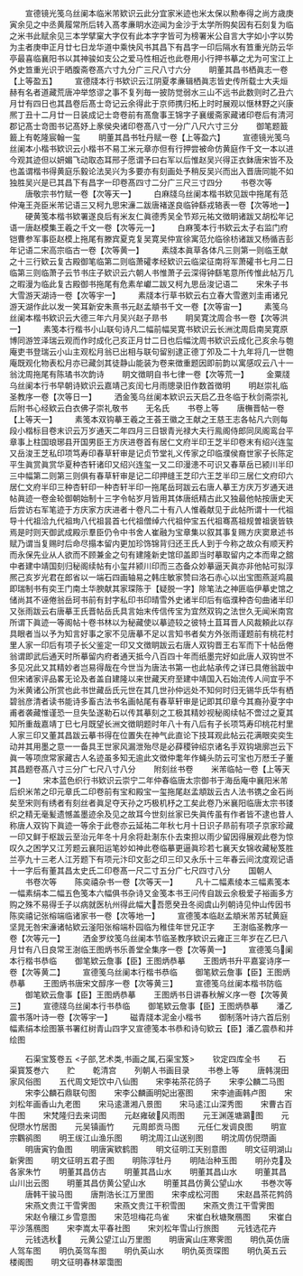 <!-- { "loadSidebar": true } -->
　　宣德镜光笺乌丝阑本临米芾欵识云此分宜家米迹也米太保以勲奉得之尚方歳庚寅余见之中丞黄履常所后转入髙孝亷眀水迩闻为金沙于太学所购矣因有石刻复为临之米书此赋余见三本学擘窠大字仅有此本字字皆可为榜署米公自言大字如小字以势为主者庚申正月廿七日龙华道中乘快风书其昌下有昌字一印后隔水有笪重光防云华亭最喜临襄阳书以其神骏如支公之爱马性相近也此卷用小行押书摹之尤为可宝江上外史笪重光识于晒腹斋卷髙六寸九分广三尺八寸六分
　　眀董其昌书栖眞志一卷【上等盈五】
　　宣德牋本行书欵识云江阴夏孝亷辑栖眞志皆史传所载士大夫烜赫有名者道藏荒唐冲举悠谬之事不复列毎一披防觉弱水三山不远书此数则时乙丑六月廿有四日也其昌卷后髙士竒记云余得此于京师携归柘上时时展观以惬林野之兴康熈丁丑十二月廿一日装成记士竒卷前有髙詹事王锦字子襄缓斋家藏诸印卷后有清河郡记髙士竒图书记髙妤上豙侯央诸印卷髙八寸一分广八尺六寸三分
　　御笔题籖籖上有乾隆宸翰一玺
　　眀董其昌书牡丹赋一卷【上等盈六】
　　宣德镜光笺乌丝阑本小楷书欵识云小楷书不易工米元章亦但有行押尝被命仿黄庭作千文一本以进今观其迹但以妍媚飞动取态耳邢子愿谓予曰右军以后惟赵吴兴得正衣鉢唐宋皆不及也盖谓楷书得黄庭乐毅论法吴兴为多要亦有刻画处予稍反吴兴而出入晋唐同能不如独胜吴兴是已其昌下有昌字一印卷髙四寸二分广三尺三寸四分
　　书卷次等
　　唐敬宗书竹赋一卷【次等天一】
　　白麻牋乌丝阑本楷书欵见跋中拖尾有范仲淹王尧臣米芾记语三又柯九思宋濓二跋唐褚遂良临钟繇戎辂表一卷【次等地一】
　　硬黄笺本楷书欵署遂良后有米友仁眞德秀吴全节郑元祐文徴眀诸跋又胡松年记语一唐赵模集王羲之千文一卷【次等元一】
　　白麻笺本行书欵云太子右监门府铠曹参军事臣赵模上拖尾有滕宾夏克复吴寛吴仲宣徐寓范允临徐枋诸跋又杨循吉彭年记语二宋高宗临古一卷【次等黄一】
　　素牋本眞草各体凡三则第一则临王献之十三行欵云复古殿御笔临第二则临萧礭孝经欵识云临梁征南将军萧礭书七月二日临第三则临萧子云节书庄子欵识云六朝人书惟萧子云深得钟繇笔意所传惟此帖万几之暇漫为临此复古殿御书拖尾有危素牟巘二跋又柯九思岳浚记语二
　　宋朱子书大雪游天湖诗一卷【次等宇一】
　　素牋本行草书欵云右立春大雪邀刘圭甫诸兄游天湖作此以发一笑耳新安朱熹书元赵孟頫书千文一卷【次等宙一】
　　素笺乌丝阑本楷书欵识云大德三年六月吴兴赵子昻书
　　眀吴寛沈周合书一卷【次等洪一】
　　素笺本行楷书小山联句诗凡二幅前幅吴寛书欵识云长洲沈周启南吴寛原博同游笠泽瑞云观而作时成化己亥正月廿二日也后幅沈周书欵识云成化己亥余与匏庵吏书登瑞云小山主观松月翁已出相与联句留别逮正德丁夘及二十九年将几一世匏庵既观化物表松月亦已藏剑其徒静山能装为卷来徴重题因即前韵以寓感叹云八十一翁沈周拖尾有陈璚书次韵诗
　　眀文徴眀自书七律一卷【次等荒一】
　　金粟牋乌丝阑本行书早朝诗欵识云嘉靖己亥闰七月雨牕录旧作数首徴明
　　明赵崇礼临圣教序一卷【次等日一】
　　洒金笺乌丝阑本欵识云天启乙丑冬临于秋剑斋崇礼后附书心经欵云白衣佛子崇礼敬书
　　无名氏
　　书卷上等
　　唐橅晋帖一卷【上等天一】
　　素笺本双钩摹王羲之王荟王徽之王献之王慈王志各帖凡六则每段小楷标目卷末识云万岁通天二年四月三日银青光禄大夫行鳯阁侍郎同凤阁鸾台平章事上柱国琅琊县开国男臣王方庆进卷首有居仁文府半印王芝半印卷末有绍兴连玺又岳浚王芝私印项笃寿印春草轩审是记贞节堂礼义传家之印临濮侯裔世家子长陈定平生眞赏眞赏华夏种杏轩诸印又绍兴连玺一又二印漫漶不可识又春草岳已颍川半印三中幅第二则第三则俱有春草轩审是记二印押缝王芝印六王芝半印三居仁文府印六居仁文府半印三种杏轩印一种杏轩半印一拖尾岳珂跋云右唐人摹王方庆万岁通天进帖眞迹一卷金轮御朝始制十三字令帖岁月皆用其体唐纸精古此又独最他帖按唐史天后尝访右军笔迹于方庆家方庆进者十卷凡二十有八人惟羲献见于此帖所谓十一代祖导十代祖洽九代祖珣八代祖昙首七代祖僧绰六代祖仲宝五代祖骞髙祖规曽祖褒皆轶焉是时则天御武成殿示羣臣仍令中书舍人崔融为宝章集以叙其事复赐方庆窦臮述书赋乃谓当复赐时后命尽搨本留内更加珍饰锦背归还王氏人到于今称之故众有顺天矜而永保先业从人欲而不顾兼金之句有建隆新史馆印盖即当时摹取留内之本而卑之舘中者建中靖国刻归秘阁续帖有小玺幷颍川印而三态备众妙摹逼天眞亦非他帖可拟淳熈己亥岁光君在郎省以一端石四画轴易之韩庄敏家赞曰洛石赤心以出宝图燕涎鸡晨即瑞制书有奕王门南土华腴献其家琛陈于【疑脱一字】除笔法之神匪临伊摹史馆之储尚其不诬倦翁岳珂书前有封字私印书印晴雪外史诸半印后有临濮种杏句曲诸半印又张雨跋云右唐摹王氏晋帖岳氏具言始末传信传宝为宜然双钩之法世久无闻米南宫所谓下眞迹一等阁帖十卷书林以为秘藏使以摹迹较之彼特土苴耳晋人风裁頼此以存具眼者当以予为知言好事之家不见唐摹不足以言知书者矣方外张雨谨题前有桃花村里人家一印后有项子长父鉴定一印又文徴眀跋云右唐人双钩晋王右军而下十帖岳倦翁谓即武后通天时所摹留内府者通天抵今八百四十年而纸墨完好如此唐人双钩世不多见况此又其精妙者岂易得哉在今世当为唐法书第一也此帖承传之详已具倦翁跋中但宋诸家评品畧无论及者盖自建隆以来世藏天府至建中靖国入石始流传人间宜乎不为米黄诸公所赏也此书世藏岳氏元世在其几世孙仲远处不知何时归无锡华氏华有栖碧翁彦清者读书能诗多畜古法书名画帖尾有春草轩审是记即其印章今其裔孙夏字中甫者袭藏惟谨恐一旦失坠遂勒石以传其摹刻之工极其精妙视秘阁续帖不啻过之夏其知所重哉嘉靖丁巳七月既望长洲文徴眀题时年八十有八后有子长项笃寿印桃花村里人家三印又董其昌跋云摹书得在位置失在神气此直论下技耳观此帖云花满眼奕奕生动并其用墨之意一一备具王世家风漏泄殆尽是必薛稷钟绍京诸名手双钩塡廓岂云下眞一等项庶常家藏古人名迹虽多知无逾此文徴仲耄年作蝇头防云可宝也万厯壬子董其昌题卷髙八寸三分广七尺八寸八分
　　附刻丝书卷
　　米芾临帖一卷【上等天一】
　　宋本蓝色织行书欵识云崇宁二年仲春临唐太宗御书于海岳庵中襄阳米芾后织米芾之印元章氏二印卷前有宝和殿宝一玺拖尾赵孟頫跋云古人法书镌之金石尚矣至宋则有绣者有刻丝者眞足夺天孙之巧极机杼之工矣此卷乃米襄阳临唐太宗书镂织之精无毫髪遗憾盖墨迹余及见之故耳今世刻丝家已失眞传虽有作者皆不逮也昔人称唐人双钩下眞迹一等余于此卷亦云延祐二年秋七月十日识子昻前有项子京家珍藏一印又鲜于枢跋云至治元年冬十月余将赴淛东仆去束担以雨少留因得展观此卷为惊叹久之困学又江芳题云襄阳运笔妙如神此卷临摹更逼眞珍若七襄天女锦收藏秘笈胜兰亭九十三老人江芳题下有项元汴印文彭之印三印又永乐十三年春云间沈度观记语十一字后有董其昌太史氏二印卷髙一尺二寸五分广七尺四寸八分
　　国朝人
　　书卷次等
　　陈奕禧杂书一卷【次等天一】
　　凡十二幅素绫本三幅素笺本一幅素绢本二幅五色笺本六幅俱书杂诗又金笺本书王问传自跋云余极爱子裕画多方购之殊不易得壬子以病就医杭州得此幅大吾愿癸丑冬阅虞山列朝诗见仲山传因书陈奕禧记张榕端临诸家书一卷【次等地一】
　　宣德笺本临赵孟頫米芾苏轼黄庭坚晁无咎宋濓诸帖欵云滏阳张榕端朴园临为稚佳年世兄正字
　　王澍临圣教序一卷【次等元一】
　　洒金罗纹笺乌丝阑本节临圣教序欵识云雍正三年岁在乙巳八月廿有八日良常王澍临王图炳书乐善堂全集序一卷【次等黄一】
　　宣德笺乌阑本行楷书恭临
　　御笔欵云詹事【臣】王图炳恭摹
　　王图炳书升平嘉宴诗序一卷【次等黄二】
　　宣德笺乌丝阑本行楷书恭临
　　御笔欵云詹事【臣】王图炳恭摹
　　王图炳书唐宋文醇序一卷【次等黄三】
　　宣德笺乌丝阑本楷书防临
　　御笔欵云詹事【臣】王图炳恭摹
　　王图炳书日讲春秋解义序一卷【次等黄三】
　　宣德牋乌丝阑本行书恭临
　　御笔欵云詹事【臣】王图炳恭摹
　　潘乙震书落叶诗一卷【次等宇一】
　　磁青牋本泥金小楷书
　　御制落叶诗六首后别幅素绢本绘图篆书署红树青山四字又宣德笺本书恭和诗句欵云【臣】潘乙震恭和并绘图








　　石渠宝笈卷五
<子部,艺术类,书画之属,石渠宝笈>
　　钦定四库全书
　　石渠寳笈巻六
　　贮
　　乾清宫
　　列朝人书画目录
　　书巻上等
　　唐韩滉田家风俗图
　　五代周文矩饮中八仙图
　　宋李祐茶花鸽子
　　宋李公麟二马图
　　宋李公麟石鼎联句图
　　宋李公麟画明妃出塞图
　　宋李迪画韩卢图
　　宋刘松年画香山九老图
　　宋马逺潇湘八景图
　　宋马逺江山深秀图
　　宋曹古百牛图
　　宋梵隆归去来词图
　　元赵雍破风雨图
　　元王渊莲塘鸂图
　　元倪瓒水竹居图
　　元吴镇画竹
　　元周郎贡马图
　　元任仁发调良图
　　明宣宗鸜鹆图
　　明王绂江山渔乐图
　　明沈周江山送别图
　　明沈周仿倪瓒画
　　明唐寅钓鱼图
　　明唐寅欵鹤图
　　明文征明江天别意图
　　明文征明湖山新霁图
　　明文征明五君子图
　　明陈淳牡丹
　　明陆治种玉图
　　明孙克及各家朱竹
　　明董其昌仿古
　　明董其昌山水
　　明董其昌山水
　　明董其昌山川出云图
　　明董其昌仿黄公望山水
　　明董其昌仿黄公望山水
　　书巻次等
　　唐韩干骏马图
　　唐荆浩长江万里图
　　宋李成松河图
　　宋赵昌茶花鹁鸽
　　宋燕文贵江干雪霁图
　　宋燕文贵江干积雪图
　　宋燕文贵江干雪霁图
　　宋赵令穰江乡雪意图
　　宋范坦梅花鸟雀
　　宋崔白秋塘聚鴈图
　　宋崔白平沙落鴈图
　　宋李嵩太平春社图
　　宋刘松年雪山行旅图
　　元钱选花卉
　　元钱选秋
　　元黄公望江山万里图
　　明唐寅山庄寒霁图
　　明仇英仿唐人驾车图
　　明仇英驾车图
　　明仇英山水
　　明仇英贡琛图
　　明仇英五云楼阁图
　　明文征明春林翠霭图
